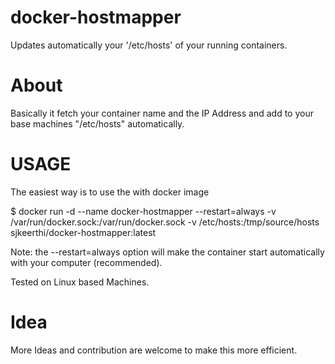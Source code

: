 # docker-hostmapper
Updates automatically your '/etc/hosts' of your running containers.

# About
Basically it fetch your container name and the IP Address and add to your base machines "/etc/hosts" automatically.

# USAGE

The easiest way is to use the with docker image

$ docker run -d --name docker-hostmapper --restart=always -v /var/run/docker.sock:/var/run/docker.sock -v /etc/hosts:/tmp/source/hosts sjkeerthi/docker-hostmapper:latest

Note: the --restart=always option will make the container start automatically with your computer (recommended).

Tested on Linux based Machines.

# Idea
More Ideas and contribution are welcome to make this more efficient.
